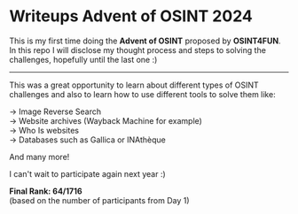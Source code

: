 # Writeups Advent of OSINT 2024

This is my first time doing the **Advent of OSINT** proposed by **OSINT4FUN**.<br/> 
In this repo I will disclose my thought process and steps to solving the challenges, hopefully until the last one :)

----

This was a great opportunity to learn about different types of OSINT challenges and also to learn how to use different tools to solve them like:

-> Image Reverse Search<br/> 
-> Website archives (Wayback Machine for example)<br/> 
-> Who Is websites<br/> 
-> Databases such as Gallica or INAthèque<br/> 

And many more! 

I can't wait to participate again next year :)

**Final Rank: 64/1716** <br/> 
(based on the number of participants from Day 1)
